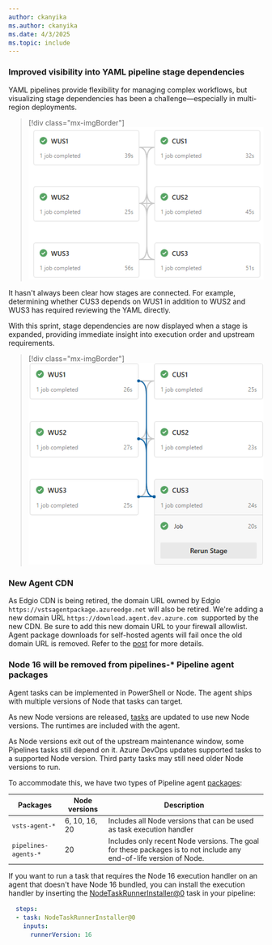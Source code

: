 ```yaml
---
author: ckanyika
ms.author: ckanyika
ms.date: 4/3/2025
ms.topic: include
---
```


### Improved visibility into YAML pipeline stage dependencies

YAML pipelines provide flexibility for managing complex workflows, but visualizing stage dependencies has been a challenge—especially in multi-region deployments.

> [!div class="mx-imgBorder"]
> [![Screenshot of pipeline that deploys to multiple Azure region.](../../media/254-pipelines-01.png "Screenshot of pipeline that deploys to multiple Azure region")](../../media/254-pipelines-01.png#lightbox)


It hasn't always been clear how stages are connected. For example, determining whether CUS3 depends on WUS1 in addition to WUS2 and WUS3 has required reviewing the YAML directly.

With this sprint, stage dependencies are now displayed when a stage is expanded, providing immediate insight into execution order and upstream requirements.

> [!div class="mx-imgBorder"]
> [![Screenshot of stage dependencies when you expand them.](../../media/254-pipelines-02.png "Screenshot of stage dependencies when you expand them")](../../media/254-pipelines-02.png#lightbox)

### New Agent CDN

As Edgio CDN is being retired, the domain URL owned by Edgio `https://vstsagentpackage.azureedge.net`&nbsp;will also be retired. We're adding a new domain URL `https://download.agent.dev.azure.com`&nbsp; supported by the new CDN. Be sure to add this new domain URL to your firewall allowlist. Agent package downloads for self-hosted agents will fail once the old domain URL is removed. Refer to the [post](https://devblogs.microsoft.com/devops/cdn-domain-url-change-for-agents-in-pipelines/) for more details.


### Node 16 will be removed from pipelines-* Pipeline agent packages

Agent tasks can be implemented in PowerShell or Node. The agent ships with multiple versions of Node that tasks can target.

As new Node versions are released, [tasks](https://github.com/microsoft/azure-pipelines-tasks) are updated to use new Node versions. The runtimes are included with the agent.

As Node versions exit out of the upstream maintenance window, some Pipelines tasks still depend on it. Azure DevOps updates supported tasks to a supported Node version. Third party tasks may still need older Node versions to run.

To accommodate this, we have two types of Pipeline agent [packages](https://github.com/microsoft/azure-pipelines-agent/releases):

| Packages             | Node versions | Description                |
|----------------------|---------------|----------------------------|
| `vsts-agent-*`       | 6, 10, 16, 20 | Includes all Node versions that can be used as task execution handler |
| `pipelines-agents-*` | 20            | Includes only recent Node versions. The goal for these packages is to not include any end-of-life version of Node. |

If you want to run a task that requires the Node 16 execution handler on an agent that doesn't have Node 16 bundled, you can install the execution handler by inserting the [NodeTaskRunnerInstaller@0](/azure/devops/pipelines/tasks/reference/node-task-runner-installer-v0) task in your pipeline:

```yaml
  steps:
  - task: NodeTaskRunnerInstaller@0
    inputs:
      runnerVersion: 16
```
